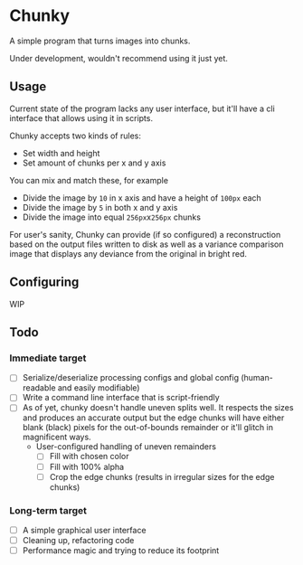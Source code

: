 # Chunky

A simple program that turns images into chunks.

Under development, wouldn't recommend using it just yet.

## Usage

Current state of the program lacks any user interface, but it'll
have a cli interface that allows using it in scripts.

Chunky accepts two kinds of rules:
* Set width and height
* Set amount of chunks per x and y axis

You can mix and match these, for example
* Divide the image by `10` in x axis and have a height of `100px` each
* Divide the image by `5` in both x and y axis
* Divide the image into equal `256px`x`256px` chunks

For user's sanity, Chunky can provide (if so configured) a reconstruction based 
on the output files written to disk as well as a variance comparison image that
displays any deviance from the original in bright red.

## Configuring

WIP

## Todo

### Immediate target

* [ ] Serialize/deserialize processing configs and global config (human-readable and easily modifiable)
* [ ] Write a command line interface that is script-friendly
* [ ] As of yet, chunky doesn't handle uneven splits well. It respects the sizes
and produces an accurate output but the edge chunks will have either blank (black)
pixels for the out-of-bounds remainder or it'll glitch in magnificent ways.
    * User-configured handling of uneven remainders
        * [ ] Fill with chosen color
        * [ ] Fill with 100% alpha
        * [ ] Crop the edge chunks (results in irregular sizes for the edge chunks)
    
### Long-term target

* [ ] A simple graphical user interface
* [ ] Cleaning up, refactoring code
* [ ] Performance magic and trying to reduce its footprint